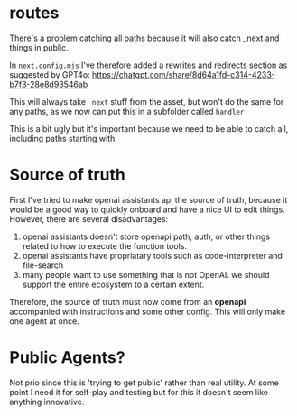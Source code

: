 # routes

There's a problem catching all paths because it will also catch \_next and things in public.

In `next.config.mjs` I've therefore added a rewrites and redirects section as suggested by GPT4o: https://chatgpt.com/share/8d64a1fd-c314-4233-b7f3-28e8d93546ab

This will always take `_next` stuff from the asset, but won't do the same for any paths, as we now can put this in a subfolder called `handler`

This is a bit ugly but it's important because we need to be able to catch all, including paths starting with `_`

# Source of truth

First I've tried to make openai assistants api the source of truth, because it would be a good way to quickly onboard and have a nice UI to edit things. However, there are several disadvantages:

1. openai assistants doesn't store openapi path, auth, or other things related to how to execute the function tools.
2. openai assistants have propriatary tools such as code-interpreter and file-search
3. many people want to use something that is not OpenAI. we should support the entire ecosystem to a certain extent.

Therefore, the source of truth must now come from an **openapi** accompanied with instructions and some other config. This will only make one agent at once.

# Public Agents?

Not prio since this is 'trying to get public' rather than real utility. At some point I need it for self-play and testing but for this it doesn't seem like anything innovative.
